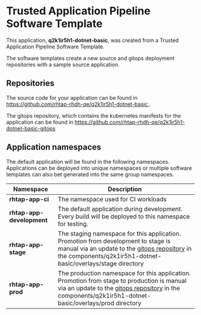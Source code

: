 # Trusted Application Pipeline Software Template

This application, **q2k1ir5h1-dotnet-basic**, was created from a Trusted Application Pipeline Software Template.

The software templates create a new source and gitops deployment repositories with a sample source application. 

## Repositories

The source code for your application can be found in [https://github.com/rhtap-rhdh-qe/q2k1ir5h1-dotnet-basic ](https://github.com/rhtap-rhdh-qe/q2k1ir5h1-dotnet-basic ).
 
The gitops repository, which contains the kubernetes manifests for the application can be found in 
[https://github.com/rhtap-rhdh-qe/q2k1ir5h1-dotnet-basic-gitops ](https://github.com/rhtap-rhdh-qe/q2k1ir5h1-dotnet-basic-gitops ) 

## Application namespaces 

The default application will be found in the following namespaces. Applications can be deployed into unique namespaces or multiple software templates can also bet generated into the same group namespaces.  

|  Namespace   |  Description   |  
| -------- | -------- |
| **rhtap-app-ci** | The namespace used for CI workloads |
| **rhtap-app-development** | The default application during development. Every build will be deployed to this namespace for testing. |
| **rhtap-app-stage** | The staging namespace for this application. Promotion from development to stage is manual via an update to the [gitops repository](https://github.com/rhtap-rhdh-qe/q2k1ir5h1-dotnet-basic-gitops ) in the components/q2k1ir5h1-dotnet-basic/overlays/stage directory |
| **rhtap-app-prod** | The production namespace for this application. Promotion from stage to production is manual via an update to the [gitops repository](https://github.com/rhtap-rhdh-qe/q2k1ir5h1-dotnet-basic-gitops ) in the components/q2k1ir5h1-dotnet-basic/overlays/prod directory |